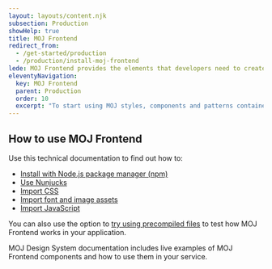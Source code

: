 ```yaml
---
layout: layouts/content.njk
subsection: Production
showHelp: true
title: MOJ Frontend
redirect_from:
  - /get-started/production
  - /production/install-moj-frontend
lede: MOJ Frontend provides the elements that developers need to create consistent, easy-to-use, fast and secure government services.
eleventyNavigation:
  key: MOJ Frontend
  parent: Production
  order: 10
  excerpt: "To start using MOJ styles, components and patterns contained here, you’ll need to include MOJ Frontend in your project."
---
```


## How to use MOJ Frontend

Use this technical documentation to find out how to:

- [Install with Node.js package manager (npm)](/production/installing-with-npm/)
- [Use Nunjucks](/production/use-nunjucks/)
- [Import CSS](/production/import-css/)
- [Import font and image assets](/production/import-font-and-image-assets/)
- [Import JavaScript](/production/import-javascript/)

You can also use the option to [try using precompiled files](/production/install-using-precompiled-files/) to test how MOJ Frontend works in your application.

MOJ Design System documentation includes live examples of MOJ Frontend components and how to use them in your service.
